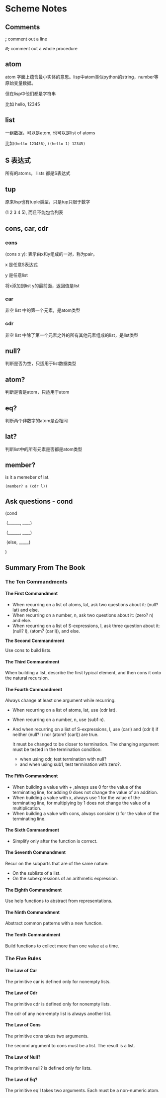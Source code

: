 # Scheme Notes

## Comments

**;** comment out a line

**\#;** comment out a whole procedure

## atom

atom 字面上蕴含最小实体的意思。lisp中atom类似python的string，number等原始变量数据。

但在lisp中他们都是字符串

比如 hello, 12345

## list

一组数据，可以是atom, 也可以是list of atoms

比如```(hello 123456)```, ```((hello 1) 12345)```

## S 表达式

所有的atoms， lists 都是S表达式

## tup

原来lisp也有tuple类型，只是tup只限于数字

(1 2 3 4 5), 而且不能包含列表

## cons, car, cdr

### cons

(cons x y): 表示由x和y组成的一对，称为pair。

x 是任意S表达式

y 是任意list

将x添加到list y的最前面，返回值是list

### car

非空 list 中的第一个元素，是atom类型

### cdr

非空 list 中除了第一个元素之外的所有其他元素组成的list，是list类型

## null?

判断是否为空，只适用于list数据类型

## atom?

判断是否是atom，只适用于atom

## eq?

判断两个非数字的atom是否相同

## lat?

判断list中的所有元素是否都是atom类型

## member?

is it a memeber of lat.

```
(member? a (cdr l))
```



## Ask questions - cond

(cond

​	(______, ____)

​	(______, ____)

​	(else, _____)

)

## Summary From The Book

### The Ten Commandments

#### **The First Commandment**

- When recurring on a list of atoms, lat, ask two questions about it: (null? lat) and else. 
- When recurring on a number, n, ask two questions about it: (zero? n) and else. 
- When recurring on a list of S-expressions, l, ask three question about it: (null? l), (atom? (car l)), and else. 

**The Second Commandment**

Use cons to build lists. 

#### The Third Commandment

When building a list, describe the first typical element, and then cons it onto the natural recursion. 

#### The Fourth Commandment 

Always change at least one argument while recurring. 

- When recurring on a list of atoms, lat, use (cdr lat). 

- When recurring on a number, n, use (sub1 n). 

- And when recurring on a list of S-expressions, l, use (carl) and (cdr l) if neither (null? l) nor (atom? (carl)) are true. 

  It must be changed to be closer to termination. The changing argument must be tested in the termination condition: 

  - when using cdr, test termination with null? 
  - and when using sub1, test termination with zero?. 

#### The Fifth Commandment 

- When building a value with + ,always use 0 for the value of the terminating line, for adding 0 does not change the value of an addition. 
- When building a value with x, always use 1 for the value of the terminating line, for multiplying by 1 does not change the value of a multiplication. 
- When building a value with cons, always consider () for the value of the terminating line. 

#### The Sixth Commandment 

- Simplify only after the function is correct. 

#### The Seventh Commandment 

Recur on the subparts that are of the same nature:

- On the sublists of a list. 
- On the subexpressions of an arithmetic expression. 

#### The Eighth Commandment 

Use help functions to abstract from representations. 

#### The Ninth Commandment 

Abstract common patterns with a new function. 

#### The Tenth Commandment 

Build functions to collect more than one value at a time.  



### The Five Rules

#### The Law of Car 

The primitive car is defined only for nonempty lists.

####  The Law of Cdr 

The primitive cdr is defined only for nonempty lists. 

The cdr of any non-empty list is always another list. 

#### The Law of Cons 

The primitive cons takes two arguments. 

The second argument to cons must be a list. The result is a list. 

#### The Law of Null? 

The primitive null? is defined only for lists. 

#### The Law of Eq? 

The primitive eq'l takes two arguments. Each must be a non-numeric atom. 